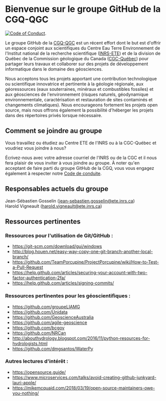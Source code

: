 # Bienvenue sur le groupe GitHub de la CGQ-QGC
[![Code of Conduct](https://img.shields.io/badge/%E2%9D%A4-code%20of%20conduct-blue.svg?style=flat)](./code-of-conduct.md).

Le groupe GitHub de la [CGQ-QGC](http://cgq-qgc.ca) est un récent effort dont le but est d'offrir un
espace conjoint aux scientifiques du Centre Eau Terre Environnement de l'Institut
national de la recherche scientifique ([INRS-ETE](http://www.ete.inrs.ca/ete/))
et de la division de Québec de la Commission géologique du Canada
([CGC-Québec](https://www.rncan.gc.ca/sciences-terre/sciences/geologie/cgc/17101))
pour partager leurs travaux et collaborer sur des projets de développement
informatique dans le domaine des géosciences.

Nous acceptons tous les projets apportant une contribution
technologique ou scientifique innovatrice et pertinente à la géologie
régionale, aux géoressources (eaux souterraines, minéraux et combustibles
fossiles) et aux géosciences de l'environnement (risques naturels, géodynamique
environnementale, caractérisation et restauration de sites contaminés
et changements climatiques). Nous encourageons fortement les projets
open source, mais nous offrons également la possibilité d'héberger
les projets dans des répertoires privés lorsque nécessaire.

## Comment se joindre au groupe

Vous travaillez ou étudiez au Centre ETE de l'INRS ou à la CGC-Québec
et voudriez vous joindre à nous?

Écrivez-nous avec votre adresse courriel de l'INRS ou de la CGC et il nous fera plaisir de vous
inviter à vous joindre au groupe.
À noter qu'en acceptant de faire parti du groupe GitHub
de la CGQ, vous vous engagez également à respecter notre 
[Code de conduite](./code-of-conduct.md).

## Responsables actuels du groupe

Jean-Sébastien Gosselin ([jean-sebastien.gosselin@ete.inrs.ca](mailto:jean-sebastien.gosselin@ete.inrs.ca))<br>
Harold Vigneault ([harold.vigneault@ete.inrs.ca](mailto:harold.vigneault@ete.inrs.ca))

## Ressources pertinentes

### Ressources pour l'utilisation de Git/GitHub :

- https://git-scm.com/download/gui/windows
- http://blog.houen.net/easy-way-copy-one-git-branch-another-local-branch/
- https://github.com/TeamPorcupine/ProjectPorcupine/wiki/How-to-Test-a-Pull-Request
- https://help.github.com/articles/securing-your-account-with-two-factor-authentication-2fa/
- https://help.github.com/articles/signing-commits/

### Ressources pertinentes pour les géoscientifiques :

- https://github.com/groupeLIAMG
- https://github.com/Unidata
- https://github.com/GeoscienceAustralia
- https://github.com/agile-geoscience
- https://github.com/bcgov
- https://github.com/NRCan
- http://abouthydrology.blogspot.com/2016/11/python-resources-for-hydrologists.html
- https://github.com/dmgsantos/WaterPy

### Autres lectures d'intérêt :

- https://opensource.guide/
- https://www.microservices.com/talks/avoid-creating-github-junkyard-lauri-apple/
- https://mikemcquaid.com/2018/03/19/open-source-maintainers-owe-you-nothing/
